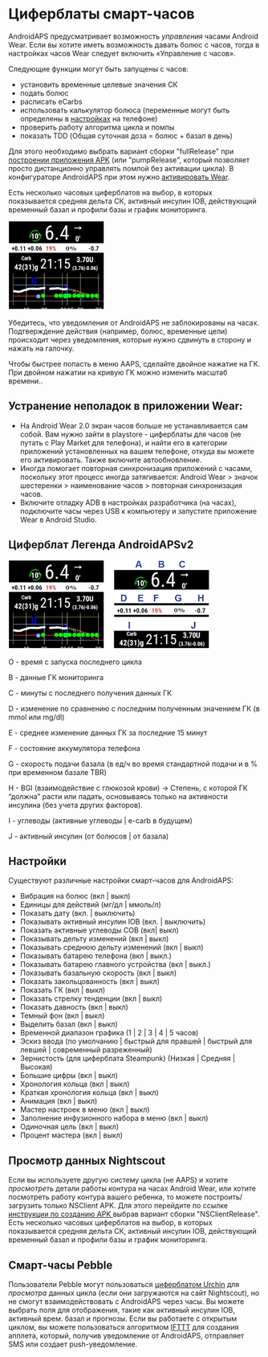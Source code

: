# Циферблаты смарт-часов

AndroidAPS предусматривает возможность *управления* часами Android Wear. Если вы хотите иметь возможность давать болюс с часов, тогда в настройках часов Wear следует включить «Управление с часов».

Следующие функции могут быть запущены с часов:

* установить временные целевые значения СК
* подать болюс
* расписать eCarbs
* использовать калькулятор болюса (переменные могут быть определены в [настройках](../Configuration/Config-Builder#wear) на телефоне)
* проверить работу алгоритма цикла и помпы
* показать TDD (Общая суточная доза = болюс + базал в день)

Для этого необходимо выбрать вариант сборки "fullRelease" при [построении приложения APK](../Installing-AndroidAPS/Building-APK.md) (или "pumpRelease", который позволяет просто дистанционно управлять помпой без активации цикла). В конфигураторе AndroidAPS при этом нужно [активировать Wear](../Configuration/Config-Builder#wear).

Есть несколько часовых циферблатов на выбор, в которых показывается средняя дельта СК, активный инсулин IOB, действующий временный базал и профили базы и график мониторинга.

![Циферблат AndroidAPSv2](../images/AAPSv2_Watchface.png)

Убедитесь, что уведомления от AndroidAPS не заблокированы на часах. Подтверждение действия (например, болюс, временные цели) происходит через уведомления, которые нужно сдвинуть в сторону и нажать на галочку.

Чтобы быстрее попасть в меню AAPS, сделайте двойное нажатие на ГК. При двойном нажатии на кривую ГК можно изменить масштаб времени..

## Устранение неполадок в приложении Wear:

* На Android Wear 2.0 экран часов больше не устанавливается сам собой. Вам нужно зайти в playstore - циферблаты для часов (не путать с Play Market для телефона), и найти его в категории приложений установленных на вашем телефоне, откуда вы можете его активировать. Также включите автообновление. 
* Иногда помогает повторная синхронизация приложений с часами, поскольку этот процесс иногда затягивается: Android Wear > значок шестеренки > наименование часов > повторная синхронизация часов.
* Включите отладку ADB в настройках разработчика (на часах), подключите часы через USB к компьютеру и запустите приложение Wear в Android Studio.

## Циферблат Легенда AndroidAPSv2

![Циферблат Легенда AndroidAPSv2](../images/AAPSv2_Watchface_legend.png)

О - время с запуска последнего цикла

B - данные ГК мониторинга

C - минуты с последнего получения данных ГК

D - изменение по сравнению с последним полученным значением ГК (в mmol или mg/dl)

E - среднее изменение данных ГК за последние 15 минут

F - состояние аккумулятора телефона

G - скорость подачи базала (в ед/ч во время стандартной подачи и в % при временном базале TBR)

H - BGI (взаимодействие с глюкозой крови) -> Степень, с которой ГК “должна” расти или падать, основываясь только на активности инсулина (без учета других факторов).

I - углеводы (активные углеводы | e-carb в будущем)

J - активный инсулин (от болюсов | от базала)

## Настройки

Существуют различные настройки смарт-часов для AndroidAPS:

* Вибрация на болюс (вкл | выкл)
* Единицы для действий (мг/дл | ммоль/л)
* Показать дату (вкл. | выключить)
* Показывать активный инсулин IOB (вкл. | выключить)
* Показать активные углеводы COB (вкл| выкл)
* Показывать дельту изменений (вкл | выкл)
* Показывать среднюю дельту изменений (вкл | выкл)
* Показывать батарею телефона (вкл | выкл.)
* Показывать батарею главного устройства (вкл | выкл.)
* Показывать базальную скорость (вкл | выкл)
* Показать закольцованность (вкл | выкл)
* Показать ГК (вкл | выкл)
* Показать стрелку тенденции (вкл | выкл)
* Показать давность (вкл | выкл)
* Темный фон (вкл | выкл)
* Выделить базал (вкл | выкл)
* Временной диапазон графика (1 | 2 | 3 | 4 | 5 часов)
* Эскиз ввода (по умолчанию | быстрый для правшей | быстрый для левшей | современный разреженный)
* Зернистость (для циферблата Steampunk) (Низкая | Средняя | Высокая)
* Большие цифры (вкл | выкл)
* Хронология кольца (вкл | выкл)
* Краткая хронология кольца (вкл | выкл)
* Анимация (вкл | выкл)
* Мастер настроек в меню (вкл | выкл)
* Заполнение инфузионного набора в меню (вкл | выкл)
* Одиночная цель (вкл | выкл)
* Процент мастера (вкл | выкл)

## Просмотр данных Nightscout

Если вы используете другую систему цикла (не AAPS) и хотите *просмотреть* детали работы контура на часах Android Wear, или хотите посмотреть работу контура вашего ребенка, то можете построить/загрузить только NSClient APK. Для этого перейдите по ссылке [инструкции по созданию APK ](../Installing-AndroidAPS/Building-APK.md) выбрав вариант сборки "NSClientRelease". Есть несколько часовых циферблатов на выбор, в которых показывается средняя дельта СК, активный инсулин IOB, действующий временный базал и профили базы и график мониторинга.

## Смарт-часы Pebble

Пользователи Pebble могут пользоваться [циферблатом Urchin](https://github.com/mddub/urchin-cgm) для *просмотра* данных цикла (если они загружаются на сайт Nightscout), но не смогут взаимодействовать с AndroidAPS через часы. Вы можете выбрать поля для отображения, такие как активный инсулин IOB, активный врем. базал и прогнозы. Если вы работаете с открытым циклом, вы можете пользоваться алгоритмом [IFTTT](https://ifttt.com/) для создания апплета, который, получив уведомление от AndroidAPS, отправляет SMS или создает push-уведомление.